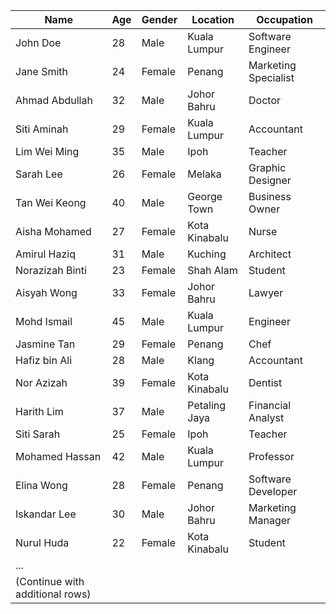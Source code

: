 | Name              | Age | Gender | Location          | Occupation              |
|-------------------|-----|--------|-------------------|-------------------------|
| John Doe          | 28  | Male   | Kuala Lumpur      | Software Engineer       |
| Jane Smith        | 24  | Female | Penang            | Marketing Specialist    |
| Ahmad Abdullah    | 32  | Male   | Johor Bahru       | Doctor                  |
| Siti Aminah       | 29  | Female | Kuala Lumpur      | Accountant              |
| Lim Wei Ming      | 35  | Male   | Ipoh              | Teacher                 |
| Sarah Lee         | 26  | Female | Melaka            | Graphic Designer        |
| Tan Wei Keong     | 40  | Male   | George Town       | Business Owner          |
| Aisha Mohamed     | 27  | Female | Kota Kinabalu     | Nurse                   |
| Amirul Haziq      | 31  | Male   | Kuching           | Architect               |
| Norazizah Binti   | 23  | Female | Shah Alam         | Student                 |
| Aisyah Wong       | 33  | Female | Johor Bahru       | Lawyer                  |
| Mohd Ismail       | 45  | Male   | Kuala Lumpur      | Engineer                |
| Jasmine Tan       | 29  | Female | Penang            | Chef                    |
| Hafiz bin Ali     | 28  | Male   | Klang             | Accountant              |
| Nor Azizah        | 39  | Female | Kota Kinabalu     | Dentist                 |
| Harith Lim        | 37  | Male   | Petaling Jaya     | Financial Analyst       |
| Siti Sarah        | 25  | Female | Ipoh              | Teacher                 |
| Mohamed Hassan    | 42  | Male   | Kuala Lumpur      | Professor               |
| Elina Wong        | 28  | Female | Penang            | Software Developer      |
| Iskandar Lee      | 30  | Male   | Johor Bahru       | Marketing Manager       |
| Nurul Huda        | 22  | Female | Kota Kinabalu     | Student                 |
| ...
| (Continue with additional rows)

